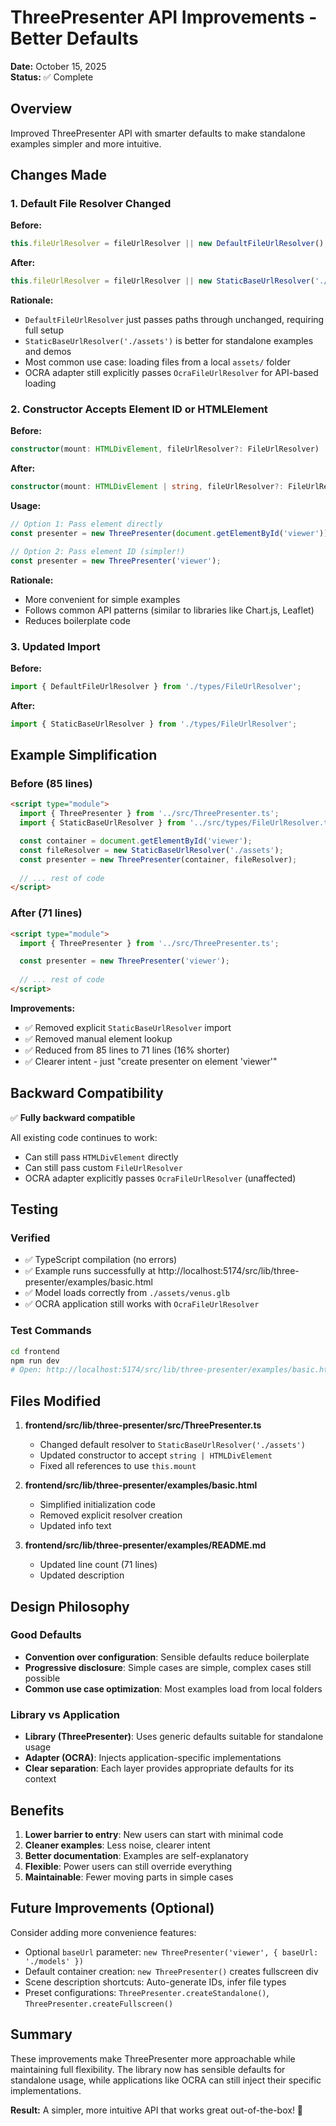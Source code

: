 # ThreePresenter API Improvements - Better Defaults

**Date:** October 15, 2025  
**Status:** ✅ Complete

## Overview

Improved ThreePresenter API with smarter defaults to make standalone examples simpler and more intuitive.

## Changes Made

### 1. Default File Resolver Changed

**Before:**
```typescript
this.fileUrlResolver = fileUrlResolver || new DefaultFileUrlResolver();
```

**After:**
```typescript
this.fileUrlResolver = fileUrlResolver || new StaticBaseUrlResolver('./assets');
```

**Rationale:**
- `DefaultFileUrlResolver` just passes paths through unchanged, requiring full setup
- `StaticBaseUrlResolver('./assets')` is better for standalone examples and demos
- Most common use case: loading files from a local `assets/` folder
- OCRA adapter still explicitly passes `OcraFileUrlResolver` for API-based loading

### 2. Constructor Accepts Element ID or HTMLElement

**Before:**
```typescript
constructor(mount: HTMLDivElement, fileUrlResolver?: FileUrlResolver)
```

**After:**
```typescript
constructor(mount: HTMLDivElement | string, fileUrlResolver?: FileUrlResolver)
```

**Usage:**
```typescript
// Option 1: Pass element directly
const presenter = new ThreePresenter(document.getElementById('viewer'));

// Option 2: Pass element ID (simpler!)
const presenter = new ThreePresenter('viewer');
```

**Rationale:**
- More convenient for simple examples
- Follows common API patterns (similar to libraries like Chart.js, Leaflet)
- Reduces boilerplate code

### 3. Updated Import

**Before:**
```typescript
import { DefaultFileUrlResolver } from './types/FileUrlResolver';
```

**After:**
```typescript
import { StaticBaseUrlResolver } from './types/FileUrlResolver';
```

## Example Simplification

### Before (85 lines)
```html
<script type="module">
  import { ThreePresenter } from '../src/ThreePresenter.ts';
  import { StaticBaseUrlResolver } from '../src/types/FileUrlResolver.ts';

  const container = document.getElementById('viewer');
  const fileResolver = new StaticBaseUrlResolver('./assets');
  const presenter = new ThreePresenter(container, fileResolver);
  
  // ... rest of code
</script>
```

### After (71 lines)
```html
<script type="module">
  import { ThreePresenter } from '../src/ThreePresenter.ts';

  const presenter = new ThreePresenter('viewer');
  
  // ... rest of code
</script>
```

**Improvements:**
- ✅ Removed explicit `StaticBaseUrlResolver` import
- ✅ Removed manual element lookup
- ✅ Reduced from 85 lines to 71 lines (16% shorter)
- ✅ Clearer intent - just "create presenter on element 'viewer'"

## Backward Compatibility

✅ **Fully backward compatible**

All existing code continues to work:
- Can still pass `HTMLDivElement` directly
- Can still pass custom `FileUrlResolver`
- OCRA adapter explicitly passes `OcraFileUrlResolver` (unaffected)

## Testing

### Verified
- ✅ TypeScript compilation (no errors)
- ✅ Example runs successfully at http://localhost:5174/src/lib/three-presenter/examples/basic.html
- ✅ Model loads correctly from `./assets/venus.glb`
- ✅ OCRA application still works with `OcraFileUrlResolver`

### Test Commands
```bash
cd frontend
npm run dev
# Open: http://localhost:5174/src/lib/three-presenter/examples/basic.html
```

## Files Modified

1. **frontend/src/lib/three-presenter/src/ThreePresenter.ts**
   - Changed default resolver to `StaticBaseUrlResolver('./assets')`
   - Updated constructor to accept `string | HTMLDivElement`
   - Fixed all references to use `this.mount`

2. **frontend/src/lib/three-presenter/examples/basic.html**
   - Simplified initialization code
   - Removed explicit resolver creation
   - Updated info text

3. **frontend/src/lib/three-presenter/examples/README.md**
   - Updated line count (71 lines)
   - Updated description

## Design Philosophy

### Good Defaults
- **Convention over configuration**: Sensible defaults reduce boilerplate
- **Progressive disclosure**: Simple cases are simple, complex cases still possible
- **Common use case optimization**: Most examples load from local folders

### Library vs Application
- **Library (ThreePresenter)**: Uses generic defaults suitable for standalone usage
- **Adapter (OCRA)**: Injects application-specific implementations
- **Clear separation**: Each layer provides appropriate defaults for its context

## Benefits

1. **Lower barrier to entry**: New users can start with minimal code
2. **Cleaner examples**: Less noise, clearer intent
3. **Better documentation**: Examples are self-explanatory
4. **Flexible**: Power users can still override everything
5. **Maintainable**: Fewer moving parts in simple cases

## Future Improvements (Optional)

Consider adding more convenience features:
- Optional `baseUrl` parameter: `new ThreePresenter('viewer', { baseUrl: './models' })`
- Default container creation: `new ThreePresenter()` creates fullscreen div
- Scene description shortcuts: Auto-generate IDs, infer file types
- Preset configurations: `ThreePresenter.createStandalone()`, `ThreePresenter.createFullscreen()`

## Summary

These improvements make ThreePresenter more approachable while maintaining full flexibility. The library now has sensible defaults for standalone usage, while applications like OCRA can still inject their specific implementations.

**Result:** A simpler, more intuitive API that works great out-of-the-box! 🎉
